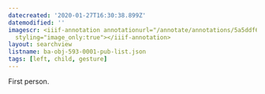 ```yaml
---
datecreated: '2020-01-27T16:30:38.899Z'
datemodified: ''
imagescr: <iiif-annotation annotationurl="/annotate/annotations/5a5ddf64-4122-11ea-9a93-5254008afee6.json"
  styling="image_only:true"></iiif-annotation>
layout: searchview
listname: ba-obj-593-0001-pub-list.json
tags: [left, child, gesture]
---
```

First person.